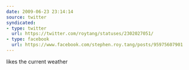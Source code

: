 ```yaml
---
date: 2009-06-23 23:14:14
source: twitter
syndicated:
- type: twitter
  url: https://twitter.com/roytang/statuses/2302027051/
- type: facebook
  url: https://www.facebook.com/stephen.roy.tang/posts/95975607901
---
```


likes the current weather